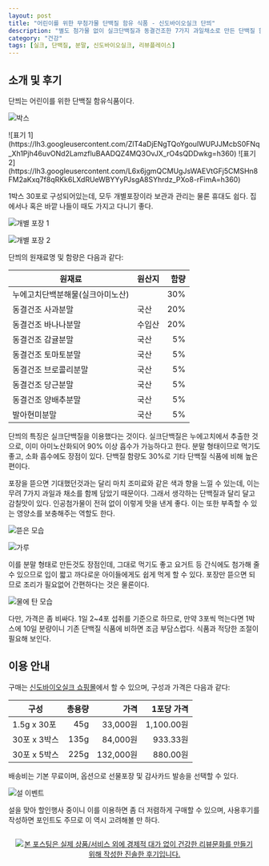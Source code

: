 ```yaml
---
layout: post
title: "어린이를 위한 무첨가물 단백질 함유 식품 - 신도바이오실크 단븨"
description: "별도 첨가물 없이 실크단백질과 동결건조한 7가지 과일채소로 만든 단백질 함유식품 단븨를 먹어봤다."
category: "건강"
tags: [실크, 단백질, 분말, 신도바이오실크, 리뷰플레이스]
---
```


## 소개 및 후기

단븨는 어린이를 위한 단백질 함유식품이다.

![박스](https://lh3.googleusercontent.com/WV80_BaD4_trtXqccRuzwIXrctPiR5ySt2RcSPDBMBkvasYYW8nDVviEzYtL5nTNfI0gC3hOeJdVDw=s560)

<p class="center" markdown="1">
![표기 1](https://lh3.googleusercontent.com/ZlT4aDjENgTQoYgoulWUPJJMcbS0FNq_Xh1Pjh46uvONd2LamzfluBAADQZ4MQ3OvJX_rO4sQDDwkg=h360)
![표기 2](https://lh3.googleusercontent.com/L6x6jgmQCMUgJsWAEVtGFj5CMSHn8FM2aKxq7f8qRKk6LXdRUeWBYYyPJsgA8SYhrdz_PXo8-rFimA=h360)
</p>

1박스 30포로 구성되어있는데,
모두 개별포장이라 보관과 관리는 물론 휴대도 쉽다.
집에서나 혹은 바깥 나들이 때도 가지고 다니기 좋다.

![개별 포장 1](https://lh3.googleusercontent.com/ZFVjT4C7Nsa9Cr3GY0KMZ6BIWE3FqiLqyj2QcGpjIhe-VGMNeX-r0JKITBDeccOu-NfHog4dH43eDA=s560)

![개별 포장 2](https://lh3.googleusercontent.com/nXWNbZT4XhuyOmN1XQeuOpA3dZAgdusbLoUv7Cfy5PUj4PJK3Wxu2qcckw50Hc_m2GpydNdpaGzwfw=s560)

단븨의 원재료명 및 함량은 다음과 같다:

원재료                           | 원산지 | 함량
---------------------------------|--------|-----:
누에고치단백분해물(실크아미노산) |        |  30%
동결건조 사과분말                | 국산   |  20%
동결건조 바나나분말              | 수입산 |  20%
동결건조 감귤분말                | 국산   |   5%
동결건조 토마토분말              | 국산   |   5%
동결건조 브로콜리분말            | 국산   |   5%
동결건조 당근분말                | 국산   |   5%
동결건조 양배추분말              | 국산   |   5%
발아현미분말                     | 국산   |   5%

단븨의 특징은 실크단백질을 이용했다는 것이다.
실크단백질은 누에고치에서 추출한 것으로,
이미 아미노산화되어 90% 이상 흡수가 가능하다고 한다.
분말 형태이므로 먹기도 좋고, 소화 흡수에도 장점이 있다.
단백질 함량도 30%로 기타 단백질 식품에 비해 높은 편이다.

포장을 뜯으면 기대했던것과는 달리
마치 조미료와 같은 색과 향을 느낄 수 있는데,
이는 무려 7가지 과일과 채소를 함께 담았기 때문이다.
그래서 생각하는 단백질과 달리 달고 감칠맛이 있다.
인공첨가물이 전혀 없이 이렇게 맛을 낸게 좋다.
이는 또한 부족할 수 있는 영양소를 보충해주는 역할도 한다.

![뜯은 모습](https://lh3.googleusercontent.com/nLnEDPL43Mp8dTfANzwWof9H9qEXN6VPb7Ke1sTe1cmcdq-goZMT4LwpAbOwTXEioxtMwBr2MZkWJg=s560)

![가루](https://lh3.googleusercontent.com/K_j__NNMuOwfLTst2APNhJuWxf1GwyQYgYLeXqdY12UaejfQ32AaykNPPxR46xPMvbECrB-1uVdVUw=s560)

이를 분말 형태로 만든것도 장점인데,
그대로 먹기도 좋고
요거트 등 간식에도 첨가해 줄 수 있으므로
입이 짧고 까다로운 아이들에게도 쉽게 먹게 할 수 있다.
포장만 뜯으면 되므로 조리가 필요없어 간편하다는 것은 물론이다.

![물에 탄 모습](https://lh3.googleusercontent.com/1OhfNDl7VFAUDb8DT0tdkKwowCptaVHJli0JIRYY8hnAjyhdZBKGNaqaZ7BHlfM7AYX4_tZ9WU_hVA=s560)

다만, 가격은 좀 비싸다.
1일 2~4포 섭취를 기준으로 하므로,
만약 3포씩 먹는다면 1박스에 10일 분량이니
기존 단백질 식품에 비하면 조금 부담스럽다.
식품과 적당한 조절이 필요해 보인다.



## 이용 안내

구매는 [신도바이오실크 쇼핑몰](http://mysweetrain.com/product/detail.html?product_no=47&cate_no=50&display_group=1)에서 할 수 있으며,
구성과 가격은 다음과 같다:

구성         | 총용량 | 가격      | 1포당 가격
-------------|-------:|----------:|-----------:
1.5g x 30포  |    45g |  33,000원 | 1,100.00원
30포 x 3박스 |   135g |  84,000원 |   933.33원
30포 x 5박스 |   225g | 132,000원 |   880.00원

배송비는 기본 무료이며,
옵션으로 선물포장 및 감사카드 발송을 선택할 수 있다.

![설 이벤트](https://lh3.googleusercontent.com/gyCGS89kVnjL5vm0KEpXQ5zVEU3ppXsxkm11HLwumAufu4clBo8oYx4A7qAGjv_6WVBzZC9B0FISOQ=s560)

설을 맞아 할인행사 중이니 이를 이용하면 좀 더 저렴하게 구매할 수 있으며,
사용후기를 작성하면 포인트도 주므로 이 역시 고려해볼 만 하다.



<div style="text-align: center; padding: 1em;"><a href="http://reviewplace.co.kr/detail.php?number=11845" target="_blank"><img src="http://reviewplace.co.kr/blog_traffic.php?key=MTE4NDV8cmV6bm9h" border="0" alt="본 포스팅은 실제 상품/서비스 외에 경제적 대가 없이 건강한 리뷰문화를 만들기 위해 작성한 진솔한 후기입니다."></a></div>
